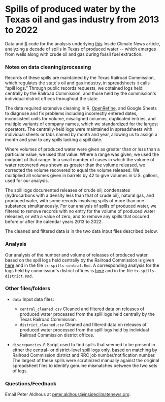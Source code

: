 # Spills of produced water by the Texas oil and gas industry from 2013 to 2022

Data and [R](https://www.r-project.org/) code for the analysis underlying [this]() Inside Climate News article, analyzing a decade of spills in Texas of produced water -- which emerges from wells along with crude oil and gas during fossil fuel extraction.

### Notes on data cleaning/processing

Records of these spills are maintained by the Texas Railroad Commission, which regulates the state's oil and gas industry, in spreadsheets it calls “spill logs.” Through public records requests, we obtained logs held centrally by the Railroad Commission, and those held by the commission's individual district offices throughout the state.

The data required extensive cleaning in R, [OpenRefine](https://openrefine.org/), and Google Sheets to diagnose and fix problems including incorrectly entered dates, inconsistent units for volume, misaligned columns, duplicated entries, and multiple variants of company names, which we standardized for the largest operators. The centrally-held logs were maintained in spreadsheets with individual sheets or tabs named by month and year, allowing us to assign a month and year to any spills lacking a spill date.

Where volumes of produced water were given as greater than or less than a particular value, we used that value. Where a range was given, we used the midpoint of that range. In a small number of cases in which the volume of water recovered was shown as greater than the volume released, we corrected the volume recovered to equal the volume released. We multiplied all volumes given in barrels by 42 to give volumes in U.S. gallons, used for our analysis.

The spill logs documented releases of crude oil, condensates (hydrocarbons with a density less than that of crude oil), natural gas, and produced water, with some records involving spills of more than one substance simultaneously. For our analysis of spills of produced water, we filtered to remove records with no entry for the volume of produced water released, or with a value of zero, and to remove any spills that occured before or after the calendar years 2013 to 2022.

The cleaned and filtered data is in the two data input files described below.

### Analysis

Our analysis of the number and volume of releases of produced water based on the spill logs held centrally by the Railroad Commission is given [here](tx-spills-central.html) and in the file `tx-spills-central.Rmd`. A corresponding analysis for the logs held by commission's district offices is [here](htx-spills-district.html) and in the file `tx-spills-district.Rmd`.

### Other files/folders
* `data` Input data files:

    -  `central_cleaned.csv` Cleaned and filtered data on releases of produced water processed from the spill logs held centrally by the Texas Railroad Commission.
    -  `district_cleaned.csv` Cleaned and filtered data on releases of produced water processed from the spill logs held by individual Railroad Commission district offices.

* `discrepancies.R` Script used to find spills that seemed to be present in either the central- or district-level spill logs only, based on matching by Railroad Commission district and RRC job number/notification number. The largest of these spills were scrutinized manually against the original spreadsheet files to identify genuine mismatches between the two sets of logs.

### Questions/Feedback
Email Peter Aldhous at peter.aldhous@insideclimatenews.org.